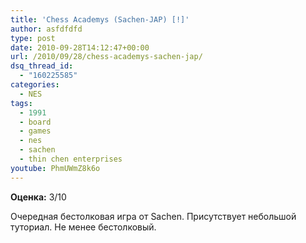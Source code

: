 ```yaml
---
title: 'Chess Academys (Sachen-JAP) [!]'
author: asfdfdfd
type: post
date: 2010-09-28T14:12:47+00:00
url: /2010/09/28/chess-academys-sachen-jap/
dsq_thread_id:
  - "160225585"
categories:
  - NES
tags:
  - 1991
  - board
  - games
  - nes
  - sachen
  - thin chen enterprises
youtube: PhmUWmZ8k6o
---
```

**Оценка:** 3/10

Очередная бестолковая игра от Sachen. Присутствует небольшой туториал. Не менее бестолковый.